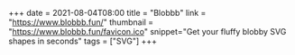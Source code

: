 +++
date = 2021-08-04T08:00
title = "Blobbb"
link = "https://www.blobbb.fun/"
thumbnail = "https://www.blobbb.fun/favicon.ico"
snippet="Get your fluffy blobby SVG shapes in seconds"
tags = ["SVG"]
+++
